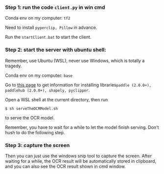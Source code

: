 ### Step 1: run the code `client.py` in win cmd

Conda env on my computer: `tf2`

Need to install `pyperclip, Pillow` in advance. 

Run the `startClient.bat` to start the client. 

### Step 2: start the server with ubuntu shell: 

Remember, use Ubuntu (WSL), never use Windows, which is totally a tragedy.

Conda env on my computer: `base`

Go to [this page](https://www.paddlepaddle.org.cn/hubdetail?name=chinese_ocr_db_crnn_mobile&en_category=TextRecognition) to get information for installing libraries`paddle (2.0.0+), paddlehub (2.0.0+), shapely, pyclipper`. 

Open a WSL shell at the current directory, then run 

```shell
$ sh serveTheOCRModel.sh
```

to serve the OCR model. 

Remember, you have to wait for a while to let the model finish serving. Don't hush to do the following step. 

### Step 3: capture the screen

Then you can just use the windows snip tool to capture the screen. After waiting for a while, the OCR result will be automatically stored in clipboard, and you can also see the OCR result shown in cmd window. 

